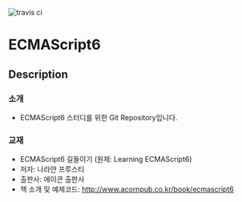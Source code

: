 ![travis ci](https://travis-ci.org/nypark425/ECMAScript6.svg?branch=master)

# ECMAScript6
## Description
### 소개
- ECMAScript6 스터디를 위한 Git Repository입니다.

### 교재
- ECMAScript6 길들이기 (원제: Learning ECMAScript6)
- 저자: 나라얀 프루스티
- 출판사: 에이콘 출판사
- 책 소개 및 예제코드: http://www.acornpub.co.kr/book/ecmascript6
